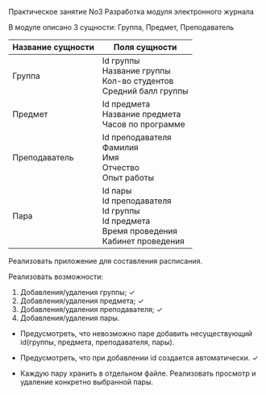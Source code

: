 Практическое занятие No3
Разработка модуля электронного журнала

В модуле описано 3 сущности: Группа, Предмет, Преподаватель

| Название сущности | Поля сущности                                                                                          |
|-------------------|--------------------------------------------------------------------------------------------------------|
| Группа            | Id группы<br/>Название группы<br/>Кол-во студентов<br/>Средний балл группы                             |
| Предмет           | Id предмета<br/>Название предмета<br/>Часов по программе                                               |
| Преподаватель     | Id преподавателя<br/>Фамилия<br/>Имя<br/>Отчество<br/>Опыт работы                                      |
| Пара              | Id пары<br/>Id преподавателя<br/>Id группы<br/>Id предмета<br/>Время проведения<br/>Кабинет проведения |

Реализовать приложение для составления расписания.

Реализовать возможности:
1. Добавления/удаления группы; ✓
2. Добавления/удаления предмета; ✓
3. Добавления/удаления преподавателя; ✓
4. Добавления/удаления пары.
   
- Предусмотреть, что невозможно паре добавить несуществующий id(группы, предмета, преподавателя, пары).
   

- Предусмотреть, что при добавлении id создается автоматически. ✓
   

- Каждую пару хранить в отдельном файле. Реализовать просмотр и удаление конкретно выбранной пары.